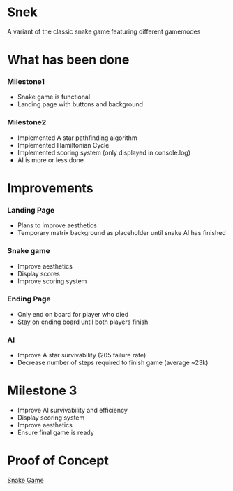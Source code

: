 # Snek
A variant of the classic snake game featuring different gamemodes

# What has been done

### Milestone1
* Snake game is functional
* Landing page with buttons and background

### Milestone2
* Implemented A star pathfinding algorithm
* Implemented Hamiltonian Cycle
* Implemented scoring system (only displayed in console.log)
* AI is more or less done

# Improvements
### Landing Page
* Plans to improve aesthetics
* Temporary matrix background as placeholder until snake AI has finished

### Snake game
* Improve aesthetics
* Display scores
* Improve scoring system

### Ending Page
* Only end on board for player who died
* Stay on ending board until both players finish

### AI
* Improve A star survivability (205 failure rate)
* Decrease number of steps required to finish game (average ~23k)

# Milestone 3
* Improve AI survivability and efficiency
* Display scoring system
* Improve aesthetics
* Ensure final game is ready


# Proof of Concept
[Snake Game](https://j4ck990.github.io/Snek/)
